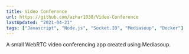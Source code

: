 ```yaml
---
title: Video Conference
url: https://github.com/azhar1038/Video-Conference
lastUpdated: "2021-04-21"
tags: ["Javascript", "Node.js", "Socket.IO", "Mediasoup", "Docker"]
---
```


A small WebRTC video conferencing app created using Mediasoup.
